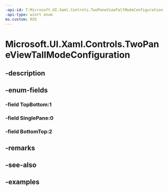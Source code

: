 ```yaml
---
-api-id: T:Microsoft.UI.Xaml.Controls.TwoPaneViewTallModeConfiguration
-api-type: winrt enum
ms.custom: RS5
---
```


<!-- Enumeration syntax.
public enum TwoPaneViewTallModeConfiguration : int 
-->

# Microsoft.UI.Xaml.Controls.TwoPaneViewTallModeConfiguration

## -description

## -enum-fields
### -field TopBottom:1

### -field SinglePane:0

### -field BottomTop:2

## -remarks

## -see-also

## -examples


